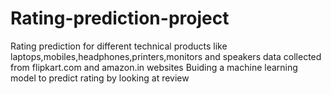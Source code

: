 # Rating-prediction-project
Rating prediction for different technical products like laptops,mobiles,headphones,printers,monitors and speakers 
data collected from flipkart.com and amazon.in websites
Buiding a machine learning model to predict rating by looking at review
